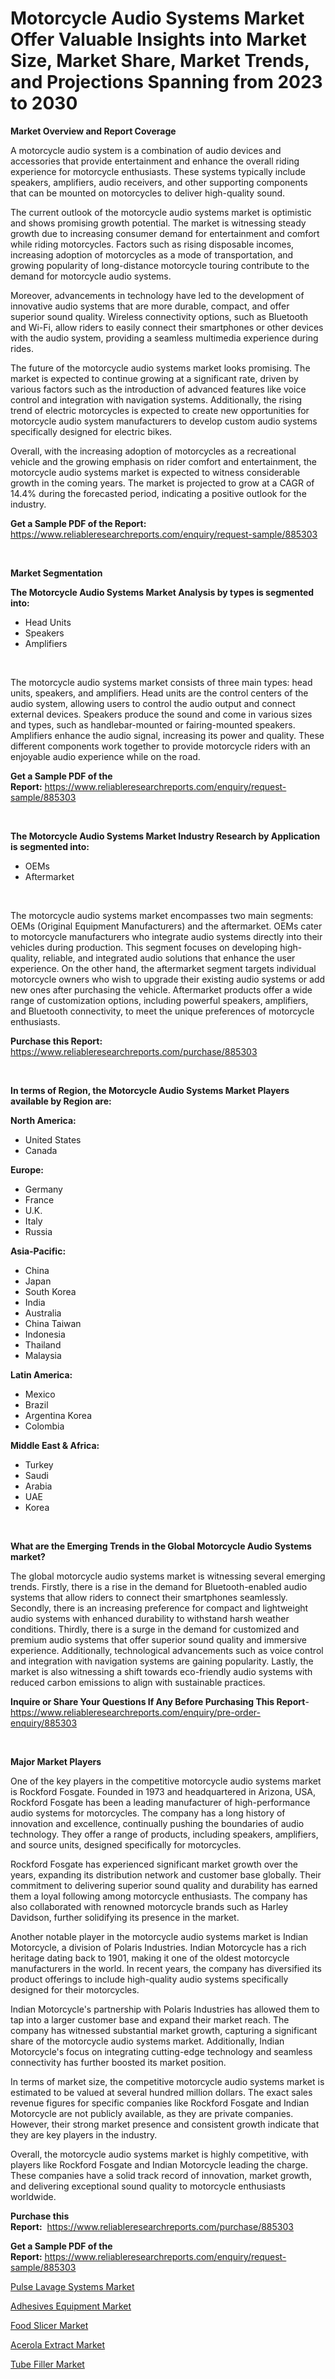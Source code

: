 <p><h1>Motorcycle Audio Systems Market Offer Valuable Insights into Market Size, Market Share, Market Trends, and Projections Spanning from 2023 to 2030</h1></p><p><strong>Market Overview and Report Coverage</strong></p>
<p><p>A motorcycle audio system is a combination of audio devices and accessories that provide entertainment and enhance the overall riding experience for motorcycle enthusiasts. These systems typically include speakers, amplifiers, audio receivers, and other supporting components that can be mounted on motorcycles to deliver high-quality sound.</p><p>The current outlook of the motorcycle audio systems market is optimistic and shows promising growth potential. The market is witnessing steady growth due to increasing consumer demand for entertainment and comfort while riding motorcycles. Factors such as rising disposable incomes, increasing adoption of motorcycles as a mode of transportation, and growing popularity of long-distance motorcycle touring contribute to the demand for motorcycle audio systems.</p><p>Moreover, advancements in technology have led to the development of innovative audio systems that are more durable, compact, and offer superior sound quality. Wireless connectivity options, such as Bluetooth and Wi-Fi, allow riders to easily connect their smartphones or other devices with the audio system, providing a seamless multimedia experience during rides.</p><p>The future of the motorcycle audio systems market looks promising. The market is expected to continue growing at a significant rate, driven by various factors such as the introduction of advanced features like voice control and integration with navigation systems. Additionally, the rising trend of electric motorcycles is expected to create new opportunities for motorcycle audio system manufacturers to develop custom audio systems specifically designed for electric bikes.</p><p>Overall, with the increasing adoption of motorcycles as a recreational vehicle and the growing emphasis on rider comfort and entertainment, the motorcycle audio systems market is expected to witness considerable growth in the coming years. The market is projected to grow at a CAGR of 14.4% during the forecasted period, indicating a positive outlook for the industry.</p></p>
<p><strong>Get a Sample PDF of the Report:</strong> <a href="https://www.reliableresearchreports.com/enquiry/request-sample/885303">https://www.reliableresearchreports.com/enquiry/request-sample/885303</a></p>
<p>&nbsp;</p>
<p><strong>Market Segmentation</strong></p>
<p><strong>The Motorcycle Audio Systems Market Analysis by types is segmented into:</strong></p>
<p><ul><li>Head Units</li><li>Speakers</li><li>Amplifiers</li></ul></p>
<p>&nbsp;</p>
<p><p>The motorcycle audio systems market consists of three main types: head units, speakers, and amplifiers. Head units are the control centers of the audio system, allowing users to control the audio output and connect external devices. Speakers produce the sound and come in various sizes and types, such as handlebar-mounted or fairing-mounted speakers. Amplifiers enhance the audio signal, increasing its power and quality. These different components work together to provide motorcycle riders with an enjoyable audio experience while on the road.</p></p>
<p><strong>Get a Sample PDF of the Report:</strong>&nbsp;<a href="https://www.reliableresearchreports.com/enquiry/request-sample/885303">https://www.reliableresearchreports.com/enquiry/request-sample/885303</a></p>
<p>&nbsp;</p>
<p><strong>The Motorcycle Audio Systems Market Industry Research by Application is segmented into:</strong></p>
<p><ul><li>OEMs</li><li>Aftermarket</li></ul></p>
<p>&nbsp;</p>
<p><p>The motorcycle audio systems market encompasses two main segments: OEMs (Original Equipment Manufacturers) and the aftermarket. OEMs cater to motorcycle manufacturers who integrate audio systems directly into their vehicles during production. This segment focuses on developing high-quality, reliable, and integrated audio solutions that enhance the user experience. On the other hand, the aftermarket segment targets individual motorcycle owners who wish to upgrade their existing audio systems or add new ones after purchasing the vehicle. Aftermarket products offer a wide range of customization options, including powerful speakers, amplifiers, and Bluetooth connectivity, to meet the unique preferences of motorcycle enthusiasts.</p></p>
<p><strong>Purchase this Report:</strong>&nbsp; <a href="https://www.reliableresearchreports.com/purchase/885303">https://www.reliableresearchreports.com/purchase/885303</a></p>
<p>&nbsp;</p>
<p><strong>In terms of Region, the Motorcycle Audio Systems Market Players available by Region are:</strong></p>
<p>
    <p> <strong> North America: </strong>
        <ul>
            <li>United States</li>
            <li>Canada</li>
        </ul>
        </p> 
    <p> <strong> Europe: </strong>
        <ul>
            <li>Germany</li>
            <li>France</li>
            <li>U.K.</li>
            <li>Italy</li>
            <li>Russia</li>
        </ul>
        </p> 
    <p> <strong> Asia-Pacific: </strong>
        <ul>
            <li>China</li>
            <li>Japan</li>
            <li>South Korea</li>
            <li>India</li>
            <li>Australia</li>
            <li>China Taiwan</li>
            <li>Indonesia</li>
            <li>Thailand</li>
            <li>Malaysia</li>
        </ul>
        </p> 
    <p> <strong> Latin America: </strong>
        <ul>
            <li>Mexico</li>
            <li>Brazil</li>
            <li>Argentina Korea</li>
            <li>Colombia</li>
        </ul>
        </p> 
    <p> <strong> Middle East & Africa: </strong>
        <ul>
            <li>Turkey</li>
            <li>Saudi</li>
            <li>Arabia</li>
            <li>UAE</li>
            <li>Korea</li>
        </ul>
    </p>
    </p>
<p>&nbsp;</p>
<p><strong>What are the Emerging Trends in the Global Motorcycle Audio Systems market?</strong></p>
<p><p>The global motorcycle audio systems market is witnessing several emerging trends. Firstly, there is a rise in the demand for Bluetooth-enabled audio systems that allow riders to connect their smartphones seamlessly. Secondly, there is an increasing preference for compact and lightweight audio systems with enhanced durability to withstand harsh weather conditions. Thirdly, there is a surge in the demand for customized and premium audio systems that offer superior sound quality and immersive experience. Additionally, technological advancements such as voice control and integration with navigation systems are gaining popularity. Lastly, the market is also witnessing a shift towards eco-friendly audio systems with reduced carbon emissions to align with sustainable practices.</p></p>
<p><strong>Inquire or Share Your Questions If Any Before Purchasing This Report</strong>- <a href="https://www.reliableresearchreports.com/enquiry/pre-order-enquiry/885303">https://www.reliableresearchreports.com/enquiry/pre-order-enquiry/885303</a></p>
<p>&nbsp;</p>
<p><strong>Major Market Players</strong></p>
<p><p>One of the key players in the competitive motorcycle audio systems market is Rockford Fosgate. Founded in 1973 and headquartered in Arizona, USA, Rockford Fosgate has been a leading manufacturer of high-performance audio systems for motorcycles. The company has a long history of innovation and excellence, continually pushing the boundaries of audio technology. They offer a range of products, including speakers, amplifiers, and source units, designed specifically for motorcycles.</p><p>Rockford Fosgate has experienced significant market growth over the years, expanding its distribution network and customer base globally. Their commitment to delivering superior sound quality and durability has earned them a loyal following among motorcycle enthusiasts. The company has also collaborated with renowned motorcycle brands such as Harley Davidson, further solidifying its presence in the market.</p><p>Another notable player in the motorcycle audio systems market is Indian Motorcycle, a division of Polaris Industries. Indian Motorcycle has a rich heritage dating back to 1901, making it one of the oldest motorcycle manufacturers in the world. In recent years, the company has diversified its product offerings to include high-quality audio systems specifically designed for their motorcycles.</p><p>Indian Motorcycle's partnership with Polaris Industries has allowed them to tap into a larger customer base and expand their market reach. The company has witnessed substantial market growth, capturing a significant share of the motorcycle audio systems market. Additionally, Indian Motorcycle's focus on integrating cutting-edge technology and seamless connectivity has further boosted its market position.</p><p>In terms of market size, the competitive motorcycle audio systems market is estimated to be valued at several hundred million dollars. The exact sales revenue figures for specific companies like Rockford Fosgate and Indian Motorcycle are not publicly available, as they are private companies. However, their strong market presence and consistent growth indicate that they are key players in the industry.</p><p>Overall, the motorcycle audio systems market is highly competitive, with players like Rockford Fosgate and Indian Motorcycle leading the charge. These companies have a solid track record of innovation, market growth, and delivering exceptional sound quality to motorcycle enthusiasts worldwide.</p></p>
<p><strong>Purchase this Report:</strong>&nbsp;&nbsp;<a href="https://www.reliableresearchreports.com/purchase/885303">https://www.reliableresearchreports.com/purchase/885303</a></p>
<p></p>
<p><strong>Get a Sample PDF of the Report:</strong>&nbsp;<a href="https://www.reliableresearchreports.com/enquiry/request-sample/885303">https://www.reliableresearchreports.com/enquiry/request-sample/885303</a></p>
<p><p><a href="https://www.linkedin.com/pulse/pulse-lavage-systems-market-size-share-global-analysis-mo6re/">Pulse Lavage Systems Market</a></p><p><a href="https://www.linkedin.com/pulse/adhesives-equipment-market-insights-players-forecast-till-2030-d0rre/">Adhesives Equipment Market</a></p><p><a href="https://medium.com/@favor.look.seal/food-slicer-market-analysis-its-cagr-market-segmentation-and-global-industry-overview-21b80ddc5988">Food Slicer Market</a></p><p><a href="https://medium.com/@rosejohnson762014/decoding-acerola-extract-market-metrics-market-share-trends-and-growth-patterns-49f5d2ea55f2">Acerola Extract Market</a></p><p><a href="https://www.linkedin.com/pulse/tube-filler-market-challenges-opportunities-growth-drivers-fause/">Tube Filler Market</a></p></p>